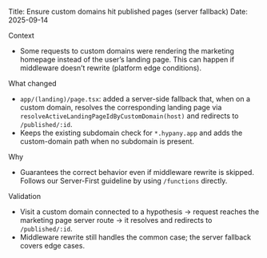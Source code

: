 Title: Ensure custom domains hit published pages (server fallback)
Date: 2025-09-14

Context
- Some requests to custom domains were rendering the marketing homepage instead of the user’s landing page. This can happen if middleware doesn’t rewrite (platform edge conditions).

What changed
- `app/(landing)/page.tsx`: added a server-side fallback that, when on a custom domain, resolves the corresponding landing page via `resolveActiveLandingPageIdByCustomDomain(host)` and redirects to `/published/:id`.
- Keeps the existing subdomain check for `*.hypany.app` and adds the custom-domain path when no subdomain is present.

Why
- Guarantees the correct behavior even if middleware rewrite is skipped. Follows our Server-First guideline by using `/functions` directly.

Validation
- Visit a custom domain connected to a hypothesis → request reaches the marketing page server route → it resolves and redirects to `/published/:id`.
- Middleware rewrite still handles the common case; the server fallback covers edge cases.

